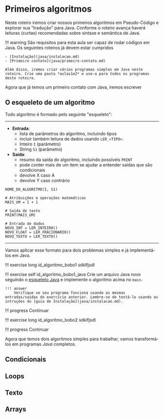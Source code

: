 # Primeiros algoritmos

Neste roteiro iremos criar nossos primeiros algoritmos em Pseudo-Código e explorar sua "tradução" para Java. Conforme o roteiro avança haverá leituras (curtas) recomendadas sobre sintaxe e semântica de Java.

!!! warning
    São requisitos para esta aula ser capaz de rodar códigos em Java. Os seguintes roteiros já devem estar cumpridos

    - [Instalação](java/instalacao.md)
    - [Primeiro contato](java/primeiro-contato.md)

    Além disso, iremos criar vários programas simples em Java neste roteiro. Crie uma pasta *aulas1e2* e use-a para todos os programas deste roteiro.

Agora que já temos um primeiro contato com Java, iremos escrever

## O esqueleto de um algoritmo

Todo algoritmo é formado pelo seguinte "esqueleto":

--------

* **Entrada**:
    - lista de parâmetros do algoritmo, incluindo tipos
    - incluir também leitura de dados usando `LER_<TIPO>`.
    - Inteiro `I` (parâmetro)
    - String `S1` (parâmetro)
* **Saída**:
    - resumo da saída do algoritmo, incluindo possíveis `PRINT`
    - pode conter mais de um item se ajudar a entender saídas que são condicionais
    - devolve X caso A
    - devolve Y caso contrário

```
NOME_DO_ALGORITMO(I, S1)

# Atribuições e operações matemáticas
MAIS_UM = I + 1

# Saída de texto
PRINT(MAIS_UM)

# Entrada de dados
NOVO_INT = LER_INTEIRO()
NOVO_FLOAT = LER_FRACIONARIO()
NOVO_TEXTO = LER_TEXTO()
```

--------

Vamos aplicar esse formato para dois problemas simples e já implementá-los em Java.

!!! exercise long id_algoritmo_bobo1
    sdklfjsdl

!!! exercise self id_algoritmo_bobo1_java
    Crie um arquivo Java novo seguindo o [esqueleto Java](java/primeiros-passos.md) e implemente o algoritmo acima no `main`.

    !!! answer
        Verifique se seu programa funciona usando as mesmas entradas/saídas do exercício anterior. Lembre-se de testá-lo usando as intruções do [guia de Instalação](java/instalacao.md).


!!! progress
    Continuar



!!! exercise long id_algoritmo_bobo2
    sdklfjsdl


!!! progress
    Continuar

Agora que temos dois algoritmos simples para trabalhar, vamos transformá-los em programas *Java* completos.



## Condicionais


## Loops


##



## Texto



## Arrays



